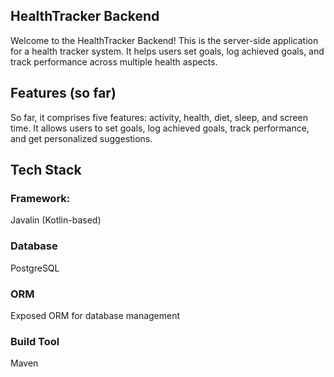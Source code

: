 ## HealthTracker Backend
Welcome to the HealthTracker Backend! This is the server-side application for a health tracker system. It helps users set goals, log achieved goals, and track performance across multiple health aspects.

## Features (so far)
So far, it comprises five features: activity, health, diet, sleep, and screen time. It allows users to set goals, log achieved goals, track performance, and get personalized suggestions.

## Tech Stack
### Framework: 
Javalin (Kotlin-based)
### Database
PostgreSQL
### ORM
Exposed ORM for database management
### Build Tool
Maven


